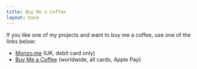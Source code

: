 ```yaml
---
title: Buy Me a Coffee
layout: base
---
```


If you like one of my projects and want to buy me a coffee, use one of the links below:

- [Monzo.me](https://monzo.me/robbknight) (UK, debit card only)
- [Buy Me a Coffee](https://www.buymeacoffee.com/rknightuk) (worldwide, all cards, Apple Pay)